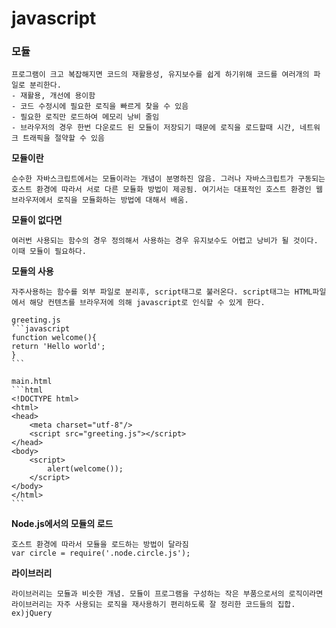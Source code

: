 # javascript

### 모듈
	프로그램이 크고 복잡해지면 코드의 재활용성, 유지보수를 쉽게 하기위해 코드를 여러개의 파일로 분리한다.
	- 재활용, 개선에 용이함
	- 코드 수정시에 필요한 로직을 빠르게 찾을 수 있음
	- 필요한 로직만 로드하여 메모리 낭비 줄임
	- 브라우저의 경우 한번 다운로드 된 모듈이 저장되기 때문에 로직을 로드할때 시간, 네트워크 트래픽을 절약할 수 있음



**모듈이란**

	순수한 자바스크립트에서는 모듈이라는 개념이 분명하진 않음. 그러나 자바스크립트가 구동되는 호스트 환경에 따라서 서로 다른 모듈화 방법이 제공됨. 여기서는 대표적인 호스트 환경인 웹브라우저에서 로직을 모듈화하는 방법에 대해서 배움.



**모듈이 없다면**

	여러번 사용되는 함수의 경우 정의해서 사용하는 경우 유지보수도 어렵고 낭비가 될 것이다. 이때 모듈이 필요하다.



**모듈의 사용**

	자주사용하는 함수를 외부 파일로 분리후, script태그로 불러온다. script태그는 HTML파일에서 해당 컨텐츠를 브라우저에 의해 javascript로 인식할 수 있게 한다.

	greeting.js
	```javascript
	function welcome(){
    return 'Hello world';
	}
	```

	main.html
	```html
	<!DOCTYPE html>
	<html>
	<head>
	    <meta charset="utf-8"/>
	    <script src="greeting.js"></script>
	</head>
	<body>
	    <script>
	        alert(welcome());
	    </script>
	</body>
	</html>
	```



**Node.js에서의 모듈의 로드**

	호스트 환경에 따라서 모듈을 로드하는 방법이 달라짐
	var circle = require('.node.circle.js');



**라이브러리**

	라이브러리는 모듈과 비슷한 개념. 모듈이 프로그램을 구성하는 작은 부품으로서의 로직이라면 라이브러리는 자주 사용되는 로직을 재사용하기 편리하도록 잘 정리한 코드들의 집합. ex)jQuery